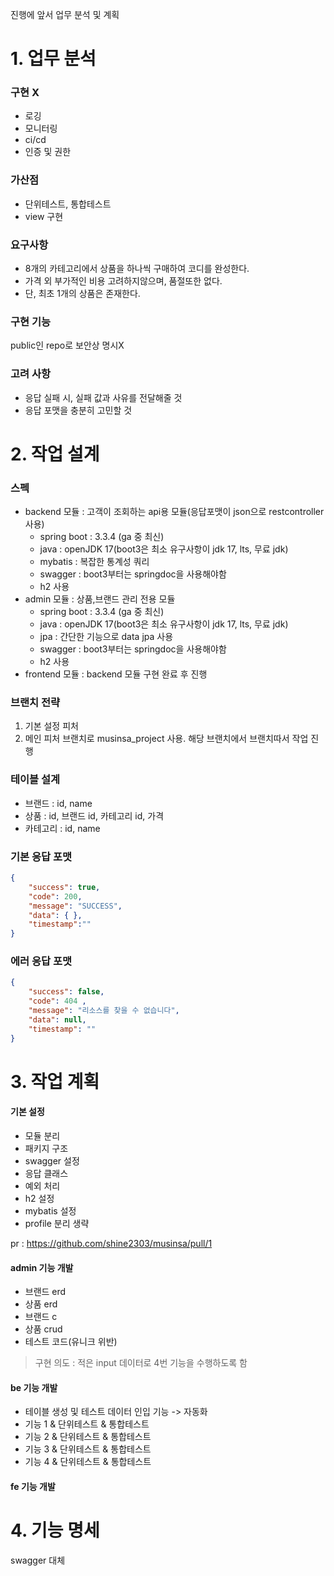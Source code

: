 진행에 앞서 업무 분석 및 계획

# 1. 업무 분석

### 구현 X
- 로깅
- 모니터링
- ci/cd
- 인증 및 권한

### 가산점

- 단위테스트, 통합테스트
- view 구현

### 요구사항
- 8개의 카테고리에서 상품을 하나씩 구매하여 코디를 완성한다.
- 가격 외 부가적인 비용 고려하지않으며, 품절또한 없다. 
- 단, 최초 1개의 상품은 존재한다.

### 구현 기능
public인 repo로 보안상 명시X

### 고려 사항
- 응답 실패 시, 실패 값과 사유를 전달해줄 것
- 응답 포맷을 충분히 고민할 것

# 2. 작업 설계

### 스펙
- backend 모듈 : 고객이 조회하는 api용 모듈(응답포맷이 json으로 restcontroller 사용)
  - spring boot : 3.3.4 (ga 중 최신)
  - java : openJDK 17(boot3은 최소 유구사항이 jdk 17, lts, 무료 jdk)
  - mybatis : 복잡한 통계성 쿼리
  - swagger : boot3부터는 springdoc을 사용해야함
  - h2 사용
- admin 모듈 : 상품,브랜드 관리 전용 모듈
  - spring boot : 3.3.4 (ga 중 최신)
  - java : openJDK 17(boot3은 최소 유구사항이 jdk 17, lts, 무료 jdk)
  - jpa : 간단한 기능으로 data jpa 사용
  - swagger : boot3부터는 springdoc을 사용해야함
  - h2 사용
- frontend 모듈 : backend 모듈 구현 완료 후 진행 

### 브랜치 전략
1. 기본 설정 피처
2. 메인 피처 브랜치로 musinsa_project 사용. 해당 브랜치에서 브랜치따서 작업 진행

### 테이블 설계
- 브랜드 : id, name
- 상품 : id, 브랜드 id, 카테고리 id, 가격
- 카테고리 : id, name

### 기본 응답 포맷
```json
{
    "success": true,
    "code": 200,
    "message": "SUCCESS",
    "data": { },
    "timestamp":""
}
```
### 에러 응답 포맷
```json
{
    "success": false,
    "code": 404 ,
    "message": "리소스를 찾을 수 없습니다",
    "data": null,
    "timestamp": ""
}
```

# 3. 작업 계획

#### 기본 설정
- 모듈 분리
- 패키지 구조
- swagger 설정
- 응답 클래스
- 예외 처리
- h2 설정
- mybatis 설정
- profile 분리 생략

pr : https://github.com/shine2303/musinsa/pull/1

#### admin 기능 개발
- 브랜드 erd
- 상품 erd
- 브랜드 c
- 상품 crud
- 테스트 코드(유니크 위반)

> 구현 의도 : 적은 input 데이터로 4번 기능을 수행하도록 함

#### be 기능 개발
- 테이블 생성 및 테스트 데이터 인입 기능 -> 자동화
- 기능 1 & 단위테스트 & 통합테스트
- 기능 2 & 단위테스트 & 통합테스트
- 기능 3 & 단위테스트 & 통합테스트
- 기능 4 & 단위테스트 & 통합테스트
#### fe 기능 개발

# 4. 기능 명세
swagger 대체